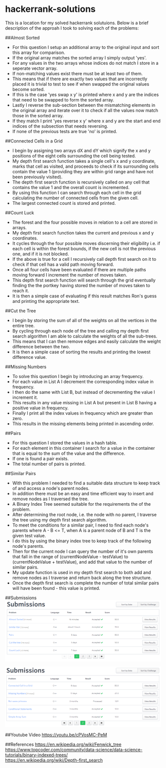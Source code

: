 # hackerrank-solutions
This is a location for my solved hackerrank solutuions.
Below is a brief description of the approah I took to solving each of the problems:

##Almost Sorted
- For this question I setup an additional array to the original input and sort this array for comparison.
- If the original array matches the sorted array I simply output 'yes'.
- For any values in the two arrays whose indices do not match I store in a seperate vector array.
- If non-matching values exist there must be at least two of them.
- This means that if there are exactly two values that are incorrectly placed it is trivial to test to see if when swapped the original values become sorted.
- If this is the case 'yes swap x y' is printed where x and y are the indices that need to be swapped to form the sorted array.
- Lastly I reverse the sub-section between the mismatching elements in the original array and iterate over it to check if all the values now match those in the sorted array.
- If they match I print 'yes reverse x y' where x and y are the start and end indices of the subsection that needs reversing.
- If none of the previous tests are true 'no' is printed.


##Connected Cells in a Grid
- I begin by assigning two arrays dX and dY which signify the x and y positions of the eight cells surrounding the cell being tested.
- My depth first search function takes a single cell's x and y coordinate, marks that cell as visited, and proceeds to check if its surrounding cells contain the value 1 (providing they are within grid range and have not been previously visited).
- The depth first search function is recursively called on any cell that contains the value 1 and the overall count is incremented.
- By using this function I can search through each cell in the grid calculating the number of connected cells from the given cell.
- The largest connected count is stored and printed.


##Count Luck
- The forest and the four possible moves in relation to a cell are stored in arrays.
- My depth first search function takes the current and previous x and y coordinates.
- It cycles through the four possible moves discerning their eligibility i.e. if each cell is within the forest bounds, if the new cell is not the previous one, and if it is not blocked.
- If the above is true for a cell I recursively call depth first search on it to check if that cell has a valid path moving forward.
- Once all four cells have been evaluated if there are multiple paths moving forward I increment the number of moves taken.
- This depth first search function will search through the grid eventually finding the the portkey having stored the number of moves taken to reach it.
- It is then a simple case of evaluating if this result matches Ron's guess and printing the appropriate text.


##Cut the Tree
- I begin by storing the sum of all of the weights on all the vertices in the entire tree.
- By cycling through each node of the tree and calling my depth first search algorithm I am able to calculate the weights of all the sub-trees.
- This means that I can then remove edges and easily calculate the weight difference between the two.
- It is then a simple case of sorting the results and printing the lowest difference value.


##Missing Numbers
- To solve this question I begin by introducing an array frequency.
- For each value in List A I decrement the corresponding index value in frequency.
- I then do the same with List B, but instead of decrementing the value I increment it.
- This results in any value missing in List A but present in List B having a positive value in frequency.
- Finally I print all the index values in frequency which are greater than zero.
- This results in the missing elements being printed in ascending order.


##Pairs
- For this question I stored the values in a hash table.
- For each element in this container I search for a value in the container that is equal to the sum of the value and the difference.
- If one is found a pair exists.
- The total number of pairs is printed.


##Similar Pairs
- With this problem I needed to find a suitable data structure to keep track of and access a node's parent nodes.
- In addition there must be an easy and time efficient way to insert and remove nodes as I traversed the tree.
- A Binary Index Tree seemed suitable for the requirements the of the problem.
- After determining the root node, i.e. the node with no parent, I traverse the tree using my depth first search algorithm.
- To meet the conditions for a similar pair, I need to find each node's parents where A - B <= T, when A is a parent node of B and T is the given test value.
- I do this by using the binary index tree to keep track of the following node's parents.
- Then for the current node I can query the number of it's own parents that fall in the range of (currentNodeValue - testValue) to (currentNodeValue + testValue), and add that value to the number of similar pairs.
- My update function is used in my depth first search to both add and remove nodes as I traverse and return back along the tree structure.
- Once the depth first search is complete the number of total similar pairs will have been found - this value is printed.


##Submissions
![submission1](https://raw.githubusercontent.com/adamjoyce/hackerrank-solutions/master/images/submissions1.PNG)

![submission2](https://raw.githubusercontent.com/adamjoyce/hackerrank-solutions/master/images/submissions2.PNG)


##Youtube Video
https://youtu.be/cPVosMC-PeM

##References
https://en.wikipedia.org/wiki/Fenwick_tree<br/>
https://www.topcoder.com/community/data-science/data-science-tutorials/binary-indexed-trees/<br/>
https://en.wikipedia.org/wiki/Depth-first_search<br/>
